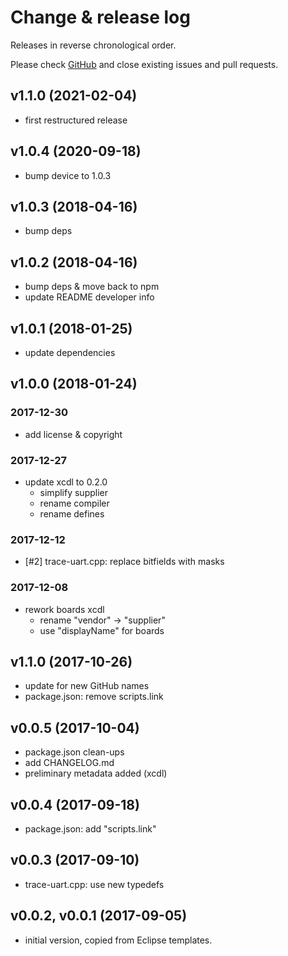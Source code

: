 # Change & release log

Releases in reverse chronological order.

Please check
[GitHub](https://github.com/micro-os-plus/platform-sifive-hifive1-xpack/issues/)
and close existing issues and pull requests.

## v1.1.0 (2021-02-04)

- first restructured release

## v1.0.4 (2020-09-18)

- bump device to 1.0.3

## v1.0.3 (2018-04-16)

- bump deps

## v1.0.2 (2018-04-16)

- bump deps & move back to npm
- update README developer info

## v1.0.1 (2018-01-25)

- update dependencies

## v1.0.0 (2018-01-24)

### 2017-12-30

- add license & copyright

### 2017-12-27

- update xcdl to 0.2.0
  - simplify supplier
  - rename compiler
  - rename defines

### 2017-12-12

- [#2] trace-uart.cpp: replace bitfields with masks

### 2017-12-08

- rework boards xcdl
  - rename "vendor" -> "supplier"
  - use "displayName" for boards

## v1.1.0 (2017-10-26)

- update for new GitHub names
- package.json: remove scripts.link

## v0.0.5 (2017-10-04)

- package.json clean-ups
- add CHANGELOG.md
- preliminary metadata added (xcdl)

## v0.0.4 (2017-09-18)

- package.json: add "scripts.link"

## v0.0.3 (2017-09-10)

- trace-uart.cpp: use new typedefs

## v0.0.2, v0.0.1 (2017-09-05)

- initial version, copied from Eclipse templates.

